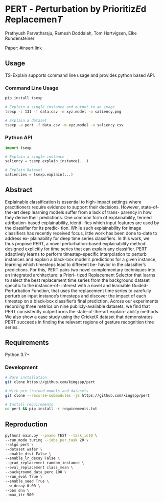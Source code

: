 # PERT - ***P***erturbation by Prioritiz***E***d ***R***eplacemen***T***

Prathyush Parvatharaju, Ramesh Doddaiah, Tom Hartvigsen, Elke Rundensteiner

Paper: #insert link

## Usage
TS-Explain supports command line usage and provides python based API.
### Command Line Usage
```bash
pip install tsexp

# Explain a single instance and output to an image
tsexp -i 131 -f data.csv -m xyz.model -o saliency.png

# Explain a dataset
tsexp -a pert -f data.csv -m xyz.model -o saliency.csv
```

### Python API
```python
import tsexp

# Explain a single instance
saliency = tsexp.explain_instance(...)

# Explain Dataset
saliencies = tsexp.explain(...)
```

## Abstract
Explainable classification is essential to high-impact settings where practitioners require evidence to support their decisions. However, state-of-the-art deep learning models suffer from a lack of trans- parency in how they derive their predictions. One common form of explainability, termed attribution-based explainability, identi- fies which input features are used by the classifier for its predic- tion. While such explainability for image classifiers has recently received focus, little work has been done to-date to address ex- plainability for deep time series classifiers. In this work, we thus propose PERT, a novel perturbation-based explainability method designed explicitly for time series that can explain any classifier. PERT adaptively learns to perform timestep-specific interpolation to perturb instances and explain a black-box model’s predictions for a given instance, learning which timesteps lead to different be- havior in the classifier’s predictions. For this, PERT pairs two novel complementary techniques into an integrated architecture: a Priori- tized Replacement Selector that learns to select the best replacement time series from the background dataset specific to the instance-of- interest with a novel and learnable Guided-Perturbation Function, that uses the replacement time series to carefully perturb an input instance’s timesteps and discover the impact of each timestep on a black-box classifier’s final prediction. Across our experiments recording three metrics on nine publicly-available datasets, we find that PERT consistently outperforms the state-of-the-art explain- ability methods. We also show a case study using the CricketX dataset that demonstrates PERT succeeds in finding the relevant regions of gesture recognition time series.


## Requirements
Python 3.7+

### Development
```bash
# Bare installation
git clone https://github.com/kingspp/pert

# With pre-trained models and datasets
git clone --recurse-submodules -j8 https://github.com/kingspp/pert

# Install requirements
cd pert && pip install -r requirements.txt
```

## Reproduction
```bash
python3 main.py --pname TEST --task_id10 \
--run_mode turing --jobs_per_task 20 \
--algo pert \
--dataset wafer \
--enable_dist False \
--enable_lr_decay False \
--grad_replacement random_instance \
--eval_replacement class_mean \
--background_data_perc 100 \
--run_eval True \
--enable_seed True \
--w_decay 0.00 \
--bbm dnn \
--max_itr 500
```
